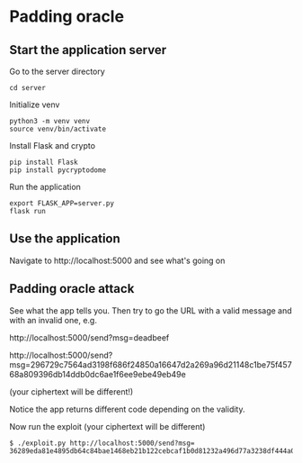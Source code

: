 # Padding oracle

## Start the application server

Go to the server directory
```
cd server
```

Initialize venv
```
python3 -m venv venv
source venv/bin/activate
```

Install Flask and crypto
```
pip install Flask
pip install pycryptodome
```

Run the application
```
export FLASK_APP=server.py
flask run
```

## Use the application

Navigate to http://localhost:5000 and see what's going on


## Padding oracle attack

See what the app tells you. Then try to go the URL with a valid message and with an invalid one, e.g.

http://localhost:5000/send?msg=deadbeef

http://localhost:5000/send?msg=296729c7564ad3198f686f24850a16647d2a269a96d21148c1be75f45768a809396db14ddb0dc6ae1f6ee9ebe49eb49e

(your ciphertext will be different!)

Notice the app returns different code depending on the validity.

Now run the exploit (your ciphertext will be different)

```
$ ./exploit.py http://localhost:5000/send?msg= 36289eda81e4895db64c84bae1468eb21b122cebcaf1b0d81232a496d77a3238df444a038398693869ac3c598b434c59
```
